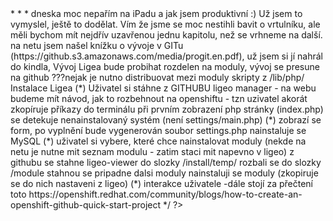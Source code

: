 <?php

/*
 * zde budou SQL prikazy pro vytvoreni v modulu
 * po nainstalovani 
 *  se vytvori danne tabulky
 *  pokud jde o podmodul
 *      zkopiruji skripty z module/lib/php do hlavni slozky /lib
 *          -main.lib.php (nekopiruju) - if submodul then require_once hlahni main.lib.php else autoinclude php lib
 *      -knihovny by meli byt pojmenovany LG<nazev modulu><nazev tridy>
 * 
 * 
 * dneska moc nepařím na iPadu a jak jsem produktivní :) Už jsem to vymyslel, ještě to dodělat. Vím že jsme se moc nestihli bavit o vrtulníku, ale měli bychom mít nejdřív uzavřenou jednu kapitolu, než se vrhneme na další.

  na netu jsem našel knížku o vývoje v GITu (https://github.s3.amazonaws.com/media/progit.en.pdf), už jsem si jí nahrál do kindla,


  Vývoj Ligea
  bude probihat rozdelen na moduly, vývoj se presune na github
  ???nejak je nutno distribuovat mezi moduly skripty z /lib/php/


  Instalace Ligea
  (*) Uživatel si stáhne z GITHUBU ligeo manager - na webu budeme mít návod, jak to rozbehnout na openshiftu - tzn uzivatel akorát zkopíruje příkazy do terminálu
  při prvním zobrazení php stránky (index.php) se detekuje nenainstalovaný systém (není settings/main.php)
  (*) zobrazí se form, po vyplnění bude vygenerován soubor settings.php
  nainstaluje se MySQL
  (*) uživatel si vybere, které chce nainstalovat moduly (nekde na netu je nutne mit seznam modulu - zatim staci mit napevno v ligeo)
  z githubu se stahne ligeo-viewer do slozky /install/temp/
  rozbali se do slozky /module
  stahnou se pripadne dalsi moduly
  nainstaluji se moduly (zkopiruje se do nich nastaveni z ligeo)

  (*) interakce uživatele

  -dále stojí za přečtení toto https://openshift.redhat.com/community/blogs/how-to-create-an-openshift-github-quick-start-project

 */
?>
